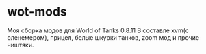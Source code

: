 wot-mods
========
Моя сборка модов для World of Tanks 0.8.11
В составле xvm(с оленемером), прицел, белые шкурки танков, zoom мод и прочие ништяки.
